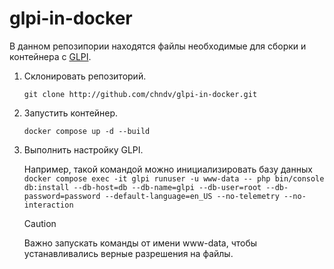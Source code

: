 # glpi-in-docker

В данном репозипории находятся файлы необходимые для сборки и контейнера с [GLPI](https://github.com/glpi-project/glpi).

1. Склонировать репозиторий.

    `git clone http://github.com/chndv/glpi-in-docker.git`

2. Запустить контейнер.
    
    `docker compose up -d --build`
    
3. Выполнить настройку GLPI.
    
    Например, такой командой можно инициализировать базу данных `docker compose exec -it glpi runuser -u www-data -- php bin/console db:install --db-host=db --db-name=glpi --db-user=root --db-password=password --default-language=en_US --no-telemetry --no-interaction`

    > [!CAUTION]
    > Важно запускать команды от имени www-data, чтобы устанавливались верные разрешения на файлы.
